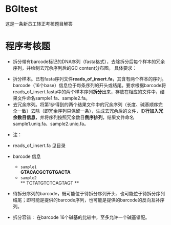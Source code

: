 # BGItest
这是一条新员工转正考核题目解答
# 程序考核题
+ 拆分带有barcode标记的DNA序列（fasta格式），去除拆分后每个样本的冗余序列，并绘制去冗余序列后的GC content分布图。
具体要求：
 * 拆分样本。已有fasta序列文件**reads_of_insert.fa**，其含有两个样本的序列。barcode（16个base）信息位于每条序列的开头或结尾。要求根据barcode将reads_of_insert.fasta中的两个样本序列**拆分**出来，存放在相应的文件中，结果文件命名sample1.fa、sample2.fa。
 * 去冗余序列。将第1步得到的两个结果文件中的冗余序列（长度、碱基顺序完全一致）去除（即冗余序列只保留一条），生成去冗余后的文件，ID**行加入冗余数目信息**，并将序列按照冗余数目**倒序排列**，结果文件命名sample1.uniq.fa、sample2.uniq.fa。
 
+ 注：
 *    reads_of_insert.fa 见目录
 *    barcode 信息
      * ``` sample1 ```       
         **GTACACGCTGTGACTA**
      * ``` sample2 ```       
     ** TCTATGTCTCAGTAGT **
        
 * 待拆分序列的barcode，既可能位于待拆分序列开头、也可能位于待拆分序列结尾；即可能是提供的barcode序列，也可能是提供的barcode的反向互补序列。
 * 拆分容错： 在barcode 16个碱基的比较中，至多允许一个碱基错配。
